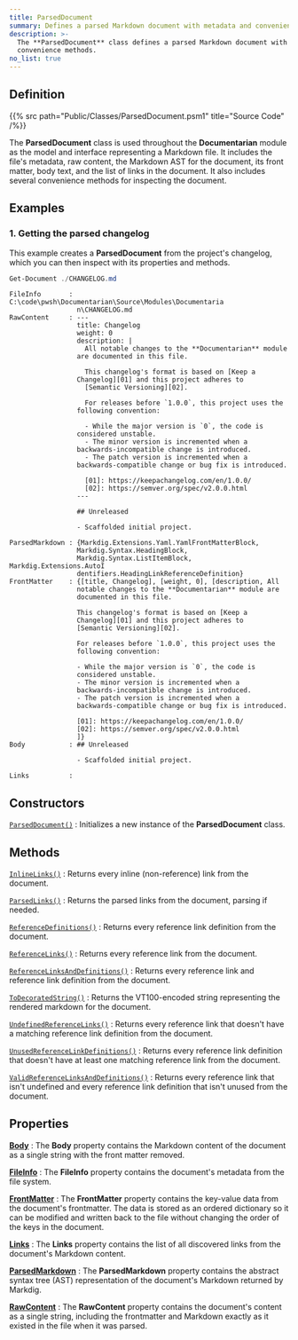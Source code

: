 ```yaml
---
title: ParsedDocument
summary: Defines a parsed Markdown document with metadata and convenience methods.
description: >-
  The **ParsedDocument** class defines a parsed Markdown document with its text, metadata, and
  convenience methods.
no_list: true
---
```


## Definition

{{% src path="Public/Classes/ParsedDocument.psm1" title="Source Code" /%}}

The **ParsedDocument** class is used throughout the **Documentarian** module as the model and
interface representing a Markdown file. It includes the file's metadata, raw content, the Markdown
AST for the document, its front matter, body text, and the list of links in the document. It also
includes several convenience methods for inspecting the document.

## Examples

### 1. Getting the parsed changelog

This example creates a **ParsedDocument** from the project's changelog, which you can then inspect
with its properties and methods.

```powershell
Get-Document ./CHANGELOG.md
```

```output
FileInfo       : C:\code\pwsh\Documentarian\Source\Modules\Documentaria
                 n\CHANGELOG.md
RawContent     : ---
                 title: Changelog
                 weight: 0
                 description: |
                   All notable changes to the **Documentarian** module
                 are documented in this file.

                   This changelog's format is based on [Keep a
                 Changelog][01] and this project adheres to
                   [Semantic Versioning][02].

                   For releases before `1.0.0`, this project uses the
                 following convention:

                   - While the major version is `0`, the code is
                 considered unstable.
                   - The minor version is incremented when a
                 backwards-incompatible change is introduced.
                   - The patch version is incremented when a
                 backwards-compatible change or bug fix is introduced.

                   [01]: https://keepachangelog.com/en/1.0.0/
                   [02]: https://semver.org/spec/v2.0.0.html
                 ---

                 ## Unreleased

                 - Scaffolded initial project.

ParsedMarkdown : {Markdig.Extensions.Yaml.YamlFrontMatterBlock,
                 Markdig.Syntax.HeadingBlock,
                 Markdig.Syntax.ListItemBlock, Markdig.Extensions.AutoI
                 dentifiers.HeadingLinkReferenceDefinition}
FrontMatter    : {[title, Changelog], [weight, 0], [description, All
                 notable changes to the **Documentarian** module are
                 documented in this file.

                 This changelog's format is based on [Keep a
                 Changelog][01] and this project adheres to
                 [Semantic Versioning][02].

                 For releases before `1.0.0`, this project uses the
                 following convention:

                 - While the major version is `0`, the code is
                 considered unstable.
                 - The minor version is incremented when a
                 backwards-incompatible change is introduced.
                 - The patch version is incremented when a
                 backwards-compatible change or bug fix is introduced.

                 [01]: https://keepachangelog.com/en/1.0.0/
                 [02]: https://semver.org/spec/v2.0.0.html
                 ]}
Body           : ## Unreleased

                 - Scaffolded initial project.

Links          :
```

## Constructors

[`ParsedDocument()`][01]
: Initializes a new instance of the **ParsedDocument** class.

## Methods

[`InlineLinks()`][02]
: Returns every inline (non-reference) link from the document.

[`ParsedLinks()`][03]
: Returns the parsed links from the document, parsing if needed.

[`ReferenceDefinitions()`][04]
: Returns every reference link definition from the document.

[`ReferenceLinks()`][05]
: Returns every reference link from the document.

[`ReferenceLinksAndDefinitions()`][06]
: Returns every reference link and reference link definition from the document.

[`ToDecoratedString()`][07]
: Returns the VT100-encoded string representing the rendered markdown for the document.

[`UndefinedReferenceLinks()`][08]
: Returns every reference link that doesn't have a matching reference link definition from the
  document.

[`UnusedReferenceLinkDefinitions()`][09]
: Returns every reference link definition that doesn't have at least one matching reference link
  from the document.

[`ValidReferenceLinksAndDefinitions()`][10]
: Returns every reference link that isn't undefined and every reference link definition that isn't
  unused from the document.

## Properties

[**Body**][11]
: The **Body** property contains the Markdown content of the document as a single string with the
front matter removed.

[**FileInfo**][12]
: The **FileInfo** property contains the document's metadata from the file system.

[**FrontMatter**][13]
: The **FrontMatter** property contains the key-value data from the document's frontmatter. The data
  is stored as an ordered dictionary so it can be modified and written back to the file without
  changing the order of the keys in the document.

[**Links**][14]
: The **Links** property contains the list of all discovered links from the document's Markdown
  content.

[**ParsedMarkdown**][15]
: The **ParsedMarkdown** property contains the abstract syntax tree (AST) representation of the
  document's Markdown returned by Markdig.

[**RawContent**][16]
: The **RawContent** property contains the document's content as a single string, including the
  frontmatter and Markdown exactly as it existed in the file when it was parsed.

<!-- Reference Link Definitions -->
[01]: ./constructors#parseddocument
[02]: ./methods/inlinelinks
[03]: ./methods/parsedlinks
[04]: ./methods/referencedefinitions
[05]: ./methods/referencelinks
[06]: ./methods/referencelinksanddefinitions
[07]: ./methods/todecoratedstring
[08]: ./methods/undefinedreferencelinks
[09]: ./methods/unusedreferencelinkdefinitions
[10]: ./methods/validreferencelinksanddefinitions
[11]: ./properties#body
[12]: ./properties#fileinfo
[13]: ./properties#frontmatter
[14]: ./properties#links
[15]: ./properties#parsedmarkdown
[16]: ./properties#rawcontent
